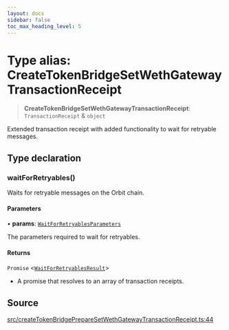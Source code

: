 ```yaml
---
layout: docs
sidebar: false
toc_max_heading_level: 5
---
```


# Type alias: CreateTokenBridgeSetWethGatewayTransactionReceipt

> **CreateTokenBridgeSetWethGatewayTransactionReceipt**: `TransactionReceipt` & `object`

Extended transaction receipt with added functionality to wait for retryable messages.

## Type declaration

### waitForRetryables()

Waits for retryable messages on the Orbit chain.

#### Parameters

• **params**: [`WaitForRetryablesParameters`](WaitForRetryablesParameters.md)

The parameters required to wait for retryables.

#### Returns

`Promise` \<[`WaitForRetryablesResult`](WaitForRetryablesResult.md)\>

- A promise that resolves to an array of transaction receipts.

## Source

[src/createTokenBridgePrepareSetWethGatewayTransactionReceipt.ts:44](https://github.com/anegg0/arbitrum-orbit-sdk/blob/b24cbe9cd68eb30d18566196d2c909bd4086db10/src/createTokenBridgePrepareSetWethGatewayTransactionReceipt.ts#L44)

